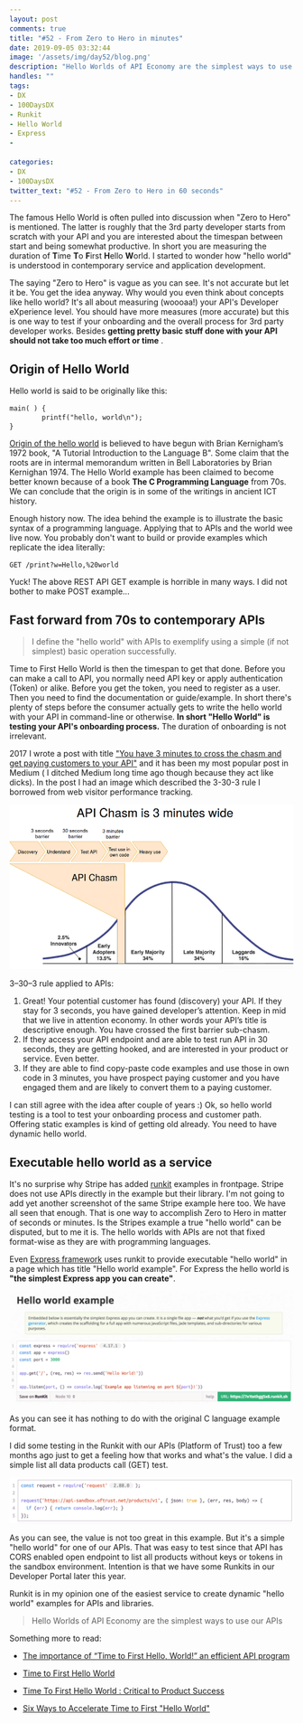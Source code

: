 ```yaml
---
layout: post
comments: true
title: "#52 - From Zero to Hero in minutes"
date: 2019-09-05 03:32:44
image: '/assets/img/day52/blog.png'
description: "Hello Worlds of API Economy are the simplest ways to use our APIs"
handles: "" 
tags:
- DX 
- 100DaysDX
- Runkit
- Hello World
- Express
- 

categories:
- DX
- 100DaysDX
twitter_text: "#52 - From Zero to Hero in 60 seconds"
---
```



The famous Hello World is often pulled into discussion when "Zero to Hero" is mentioned. The latter is roughly that the 3rd party developer starts from scratch with your API and you are interested about the timespan between start and being somewhat productive. In short you are measuring the duration of **T**ime **T**o **F**irst **H**ello **W**orld. I started to wonder how "hello world" is understood in contemporary service and application development.  

The saying "Zero to Hero" is vague as you can see. It's not accurate but let it be. You get the idea anyway. Why would you even think about concepts like hello world? It's all about measuring (woooaa!) your API's Developer eXperience level. You should have more measures (more accurate) but this is one way to test if your onboarding and the overall process for 3rd party developer works. Besides **getting pretty basic stuff done with your API should not take too much effort or time** . 

## Origin of Hello World

Hello world is said to be originally like this: 

```
main( ) {
        printf("hello, world\n");
}
```
[Origin of the hello world](https://www.thesoftwareguild.com/blog/the-history-of-hello-world/) is believed to have begun with Brian Kernigham’s 1972 book, "A Tutorial Introduction to the Language B". Some claim that the roots are in intermal memorandum written in Bell Laboratories by Brian Kernighan 1974. The Hello World example has been claimed to become better known because of a book **The C Programming Language** from 70s. We can conclude that the origin is in some of the writings in ancient ICT history.  

Enough history now. The idea behind the example is to illustrate the basic syntax of a programming language. Applying that to APIs and the world wee live now. You probably don't want to build or provide examples which replicate the idea literally: 

```
GET /print?w=Hello,%20world
```

Yuck! The above REST API GET example is horrible in many ways. I did not bother to make POST example...

## Fast forward from 70s to contemporary APIs

<blockquote>I define the "hello world" with APIs to exemplify using a simple (if not simplest) basic operation successfully. </blockquote>

Time to First Hello World is then the timespan to get that done. Before you can make a call to API, you normally need API key or apply authentication (Token) or alike. Before you get the token, you need to register as a user. Then you need to find the documentation or guide/example. In short there's plenty of steps before the consumer actually gets to write the hello world with your API in command-line or otherwise. **In short "Hello World" is testing your API's onboarding process.** The duration of onboarding is not irrelevant. 

2017 I wrote a post with title ["You have 3 minutes to cross the chasm and get paying customers to your API"](https://medium.com/@kyyberi/you-have-3-minutes-to-cross-the-chasm-and-get-paying-customers-to-your-api-d4b15fdd9d59) and it has been my most popular post in Medium ( I ditched Medium long time ago though because they act like dicks). In the post I had an image which described the 3-30-3 rule I borrowed from web visitor performance tracking. 

<img itemprop="image" src="/assets/img/day52/chasm-2017.png" alt="{{site.name}}"/>

3–30–3 rule applied to APIs:

1. Great! Your potential customer has found (discovery) your API. If they stay for 3 seconds, you have gained developer’s attention. Keep in mid that we live in attention economy. In other words your API’s title is descriptive enough. You have crossed the first barrier sub-chasm.
2. If they access your API endpoint and are able to test run API in 30 seconds, they are getting hooked, and are interested in your product or service. Even better.
3. If they are able to find copy-paste code examples and use those in own code in 3 minutes, you have prospect paying customer and you have engaged them and are likely to convert them to a paying customer.

I can still agree with the idea after couple of years :) Ok, so hello world testing is a tool to test your onboarding process and customer path. Offering static examples is kind of getting old already. You need to have dynamic hello world. 

## Executable hello world as a service

It's no surprise why Stripe has added [runkit](https://runkit.com) examples in frontpage. Stripe does not use APIs directly in the example but their library. I'm not going to add yet another screenshot of the same Stripe example here too. We have all seen that enough. That is one way to accomplish Zero to Hero in matter of seconds or minutes. Is the Stripes example a true "hello world" can be disputed, but to me it is. The hello worlds with APIs are not that fixed format-wise as they are with programming languages. 

Even [Express framework](https://expressjs.com/en/starter/hello-world.html) uses runkit to provide executable "hello world" in a page which has title "Hello world example". For Express the hello world is **"the simplest Express app you can create"**. 

<img itemprop="image" src="/assets/img/day52/express.png" alt="{{site.name}}"/>

As you can see it has nothing to do with the original C language example format. 

I did some testing in the Runkit with our APIs (Platform of Trust) too a few months ago just to get a feeling how that works and what's the value. I did a simple list all data products call (GET) test. 

<img itemprop="image" src="/assets/img/day52/pot.png" alt="{{site.name}}"/>

As you can see, the value is not too great in this example. But it's a simple "hello world" for one of our APIs. That was easy to test since that API has CORS enabled open endpoint to list all products without keys or tokens in the sandbox environment. Intention is that we have some Runkits in our Developer Portal later this year. 

Runkit is in my opinion one of the easiest service to create dynamic "hello world" examples for APIs and libraries.

<blockquote>Hello Worlds of API Economy are the simplest ways to use our APIs</blockquote>


Something more to read: 

- [The importance of “Time to First Hello, World!” an efficient API program](https://apifriends.com/api-management/api-program-time-first-hello-world/)

- [Time to First Hello World](https://medium.com/@thiagonascimento/time-to-first-hello-world-11a4735602f2)

- [Time To First Hello World : Critical to Product Success](https://rominirani.com/time-to-first-hello-world-critical-to-product-success-d034329a6629)

- [Six Ways to Accelerate Time to First "Hello World"](https://www.programmableweb.com/news/six-ways-to-accelerate-time-to-first-hello-world/2012/07/31)

